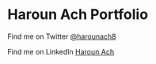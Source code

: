 # Haroun Ach Portfolio

Find me on Twitter [@harounach8](https://twitter.com/harounach8)

Find me on LinkedIn [Haroun Ach](https://www.linkedin.com/in/haroun-achouche-24147212b/)

